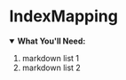 # IndexMapping

<details open>
  <summary><b>What You'll Need:</b></summary>
<ol>
<li> markdown list 1</li>
<li> markdown list 2</li>
</ol>
</details>
